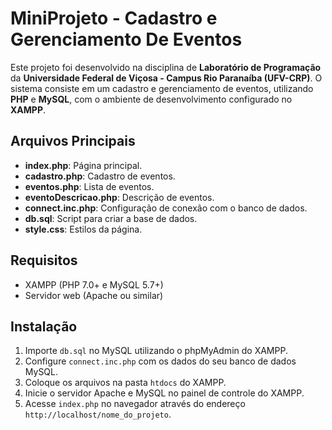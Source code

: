 # MiniProjeto - Cadastro e Gerenciamento De Eventos

Este projeto foi desenvolvido na disciplina de **Laboratório de Programação** da **Universidade Federal de Viçosa - Campus Rio Paranaíba (UFV-CRP)**. O sistema consiste em um cadastro e gerenciamento de eventos, utilizando **PHP** e **MySQL**, com o ambiente de desenvolvimento configurado no **XAMPP**.

## Arquivos Principais

- **index.php**: Página principal.
- **cadastro.php**: Cadastro de eventos.
- **eventos.php**: Lista de eventos.
- **eventoDescricao.php**: Descrição de eventos.
- **connect.inc.php**: Configuração de conexão com o banco de dados.
- **db.sql**: Script para criar a base de dados.
- **style.css**: Estilos da página.

## Requisitos

- XAMPP (PHP 7.0+ e MySQL 5.7+)
- Servidor web (Apache ou similar)

## Instalação

1. Importe `db.sql` no MySQL utilizando o phpMyAdmin do XAMPP.
2. Configure `connect.inc.php` com os dados do seu banco de dados MySQL.
3. Coloque os arquivos na pasta `htdocs` do XAMPP.
4. Inicie o servidor Apache e MySQL no painel de controle do XAMPP.
5. Acesse `index.php` no navegador através do endereço `http://localhost/nome_do_projeto`.

